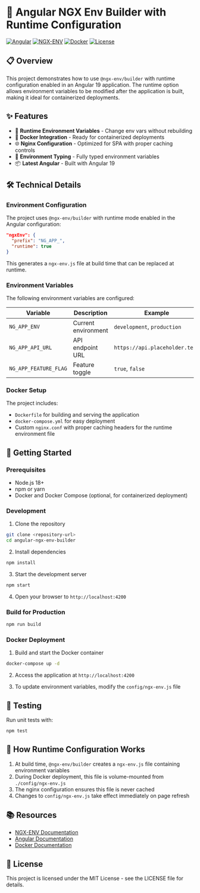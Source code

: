 # 🚀 Angular NGX Env Builder with Runtime Configuration

[![Angular](https://img.shields.io/badge/Angular-19.2.0-DD0031?logo=angular&logoColor=white)](https://angular.io/)
[![NGX-ENV](https://img.shields.io/badge/NGX_ENV-19.0.4-8a2be2)](https://github.com/chihab/ngx-env)
[![Docker](https://img.shields.io/badge/Docker-Ready-2496ED?logo=docker&logoColor=white)](https://www.docker.com/)
[![License](https://img.shields.io/badge/License-MIT-blue.svg)](LICENSE)

## 📋 Overview

This project demonstrates how to use `@ngx-env/builder` with runtime configuration enabled in an Angular 19 application. The runtime option allows environment variables to be modified after the application is built, making it ideal for containerized deployments.

## ✨ Features

- 🔄 **Runtime Environment Variables** - Change env vars without rebuilding
- 🐳 **Docker Integration** - Ready for containerized deployments
- 🌐 **Nginx Configuration** - Optimized for SPA with proper caching controls
- 🧩 **Environment Typing** - Fully typed environment variables
- 📦 **Latest Angular** - Built with Angular 19

## 🛠️ Technical Details

### Environment Configuration

The project uses `@ngx-env/builder` with runtime mode enabled in the Angular configuration:

```json
"ngxEnv": {
  "prefix": "NG_APP_",
  "runtime": true
}
```

This generates a `ngx-env.js` file at build time that can be replaced at runtime.

### Environment Variables

The following environment variables are configured:

| Variable | Description | Example |
|----------|-------------|---------|
| `NG_APP_ENV` | Current environment | `development`, `production` |
| `NG_APP_API_URL` | API endpoint URL | `https://api.placeholder.test` |
| `NG_APP_FEATURE_FLAG` | Feature toggle | `true`, `false` |

### Docker Setup

The project includes:
- `Dockerfile` for building and serving the application
- `docker-compose.yml` for easy deployment
- Custom `nginx.conf` with proper caching headers for the runtime environment file

## 🚦 Getting Started

### Prerequisites

- Node.js 18+ 
- npm or yarn
- Docker and Docker Compose (optional, for containerized deployment)

### Development

1. Clone the repository
```bash
git clone <repository-url>
cd angular-ngx-env-builder
```

2. Install dependencies
```bash
npm install
```

3. Start the development server
```bash
npm start
```

4. Open your browser to `http://localhost:4200`

### Build for Production

```bash
npm run build
```

### Docker Deployment

1. Build and start the Docker container
```bash
docker-compose up -d
```

2. Access the application at `http://localhost:4200`

3. To update environment variables, modify the `config/ngx-env.js` file

## 🧪 Testing

Run unit tests with:
```bash
npm test
```

## 📝 How Runtime Configuration Works

1. At build time, `@ngx-env/builder` creates a `ngx-env.js` file containing environment variables
2. During Docker deployment, this file is volume-mounted from `./config/ngx-env.js`
3. The nginx configuration ensures this file is never cached
4. Changes to `config/ngx-env.js` take effect immediately on page refresh

## 📚 Resources

- [NGX-ENV Documentation](https://github.com/chihab/ngx-env)
- [Angular Documentation](https://angular.dev/)
- [Docker Documentation](https://docs.docker.com/)

## 📄 License

This project is licensed under the MIT License - see the LICENSE file for details.
